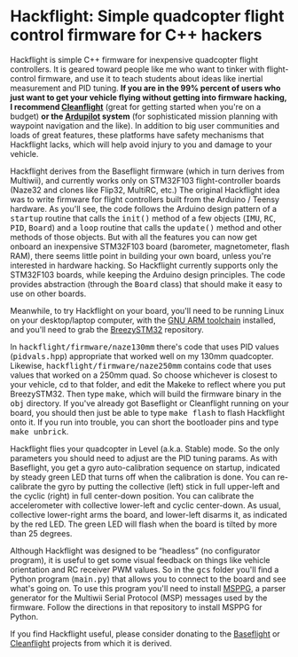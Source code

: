 # Hackflight: Simple quadcopter flight control firmware for C++ hackers

Hackflight is simple C++ firmware for inexpensive quadcopter flight
controllers.  It is geared toward people like me who want to tinker with
flight-control firmware, and use it to teach students about ideas like inertial
measurement and PID tuning.  <b>If you are in the 99% percent of users who just
want to get your vehicle flying without getting into firmware hacking, I
recommend [Cleanflight](http://cleanflight.com/)</b> (great for getting started
when you're on a budget) <b>or the
[Ardupilot](http://copter.ardupilot.org/ardupilot/index.html) system</b> (for
sophisticated mission planning with waypoint navigation and the like).  In
addition to big user communities and loads of great features, these platforms
have safety mechanisms that Hackflight lacks, which will help avoid injury to
you and damage to your vehicle.

Hackflight derives from the Baseflight firmware (which in turn derives from
Multiwii), and currently works only on STM32F103 flight-controller boards
(Naze32 and clones like Flip32, MultiRC, etc.) The original Hackflight idea was to
write firmware for flight controllers built from the Arduino / Teensy hardware.
As you'll see, the code follows the Arduino design pattern of a <tt>startup</tt>
routine that calls the <tt>init()</tt> method of a few objects (<tt>IMU</tt>,
<tt>RC</tt>, <tt>PID</tt>, <tt>Board</tt>) and a <tt>loop</tt> routine that
calls the <tt>update()</tt> method and other methods of those objects.
But with all the features you can now get onboard an inexpensive STM32F103
board (barometer, magnetometer, flash RAM), there seems little point in building
your own board, unless you're interested in hardware hacking.  So Hackflight currently
supports only the STM32F103 boards, while keeping the Arduino design principles.  The 
code provides abstraction (through the <tt>Board</tt> class) that should 
make it easy to use on other boards.

Meanwhile, to try Hackflight on your board, you'll need to be running Linux on your
desktop/laptop computer, with the [GNU ARM
toolchain](https://launchpad.net/gcc-arm-embedded) installed, and you'll need
to grab the [BreezySTM32](https://github.com/simondlevy/BreezySTM32)
repository.  

In <tt>hackflight/firmware/naze130mm</tt> there's code that uses PID values (<tt>pidvals.hpp</tt>)
appropriate that worked well on my 130mm quadcopter.  Likewise, <tt>hackflight/firmware/naze250mm</tt> 
contains code that uses values that worked on a 250mm quad.   So choose whichever is closest to your 
vehicle, cd to that folder, and edit the Makeke to reflect where you put BreezySTM32. Then type <tt>make</tt>,
which will build the firmware binary in the <tt>obj</tt> directory.  If you've
already got Baseflight or Cleanflight running on your board, you should then
just be able to type <tt>make flash</tt> to flash Hackflight onto it.  If you
run into trouble, you can short the bootloader pins and type <tt>make unbrick</tt>.

Hackflight flies your quadcopter in Level (a.k.a. Stable) mode.  So the only parameters you
should need to adjust are the PID tuning params.
As with Baseflight, you get a gyro auto-calibration sequence on startup, indicated by  steady
green LED that turns off when the calibration is done.  You can re-calibrate
the gyro by putting the collective (left) stick in full upper-left and the
cyclic (right) in full center-down position.  You can calibrate the
accelerometer with collective lower-left and cyclic center-down.  As usual, collective 
lower-right arms the board, and lower-left disarms it, as indicated by the red LED.
The green LED will flash when the board is tilted by more than 25 degrees.

Although Hackflight was designed to be &ldquo;headless&rdquo; (no configurator program),
it is useful to get some visual feedback on things like vehicle orientation and RC receiver
PWM values.  So in the <tt>gcs</tt> folder you'll find a Python program (<tt>main.py</tt>)
that allows you to connect to the board and see what's going on.  To use this program you'll
need to install [MSPPG](https://github.com/simondlevy/MSPPG), a parser generator for the Multiwii Serial 
Protocol (MSP) messages used by the firmware. Follow the directions in that repository to install
MSPPG for Python.

If you find Hackflight useful, please consider donating
to the [Baseflight](https://goo.gl/3tyFhz) or 
[Cleanflight](https://www.paypal.com/cgi-bin/webscr?cmd=_s-xclick&hosted_button_id=TSQKVT6UYKGL6)
projects from which it is derived.


